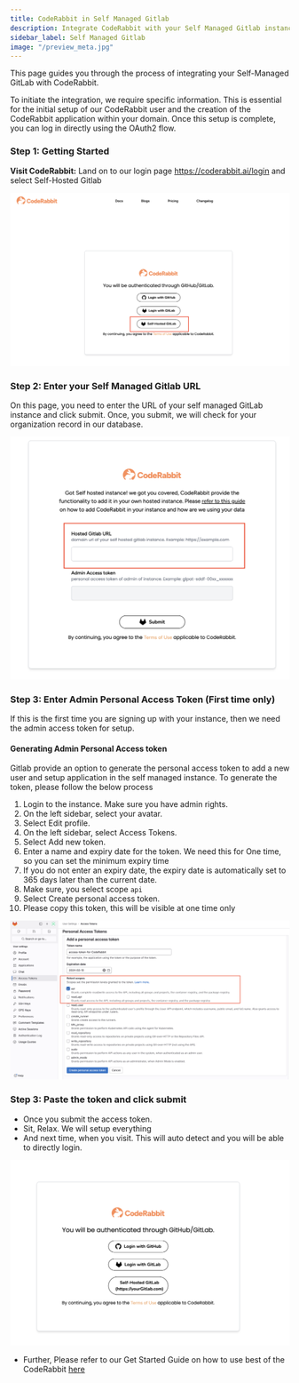 ```yaml
---
title: CodeRabbit in Self Managed Gitlab
description: Integrate CodeRabbit with your Self Managed Gitlab instance.
sidebar_label: Self Managed Gitlab
image: "/preview_meta.jpg"
---
```


<head>
 <meta charSet="utf-8" />
  <meta name="title" content="CodeRabbit in Self Managed Gitlab" />
  <meta name="description" content="Integrate CodeRabbit in your own hosted Gitlab instance." />

  <meta property="og:type" content="website" />
  <meta property="og:url" content="https://coderabbit.ai/" />
  <meta property="og:title" content="CodeRabbit in Self Managed Gitlab" />
  <meta property="og:description" content="CodeRabbit: AI-powered Code Reviews" />
  <meta property="og:image" content="/preview_meta.jpg" />

  <meta name="twitter:image" content="https://coderabbit.ai/preview_meta.jpg" />
  <meta name="twitter:card" content="summary_large_image" />
  <meta name="twitter:title" content="CodeRabbit in Self Managed Gitlab" />
  <meta name="twitter:description" content="CodeRabbit: AI-powered Code Reviews" />
</head>

This page guides you through the process of integrating your Self-Managed GitLab with CodeRabbit.

To initiate the integration, we require specific information. This is essential for the initial setup of our CodeRabbit user and the creation of the CodeRabbit application within your domain. Once this setup is complete, you can log in directly using the OAuth2 flow.

### **Step 1: Getting Started**

**Visit CodeRabbit:** Land on to our login page https://coderabbit.ai/login and select Self-Hosted Gitlab

![login-page](./images/login-page.png)

### Step 2: Enter your Self Managed Gitlab URL

On this page, you need to enter the URL of your self managed GitLab instance and click submit. Once, you submit, we will check for your organization record in our database.

![Untitled](./images/enter-url.png)

### **Step 3: Enter Admin Personal Access Token (First time only)**

If this is the first time you are signing up with your instance, then we need the admin access token for setup.

#### **Generating Admin Personal Access token**

Gitlab provide an option to generate the personal access token to add a new user and setup application in the self managed instance. To generate the token, please follow the below process

1. Login to the instance. Make sure you have admin rights.
2. On the left sidebar, select your avatar.
3. Select Edit profile.
4. On the left sidebar, select Access Tokens.
5. Select Add new token.
6. Enter a name and expiry date for the token. We need this for One time, so you can set the minimum expiry time
7. If you do not enter an expiry date, the expiry date is automatically set to 365 days later than the current date.
8. Make sure, you select scope `api`
9. Select Create personal access token.
10. Please copy this token, this will be visible at one time only

![Untitled](./images/admin-access-token.png)

### **Step 3: Paste the token and click submit**

- Once you submit the access token.
- Sit, Relax. We will setup everything
- And next time, when you visit. This will auto detect and you will be able to directly login.

![Untitled](./images/self-hosted-page.png)

- Further, Please refer to our Get Started Guide on how to use best of the CodeRabbit [here](../get-started/add-repo.md)
